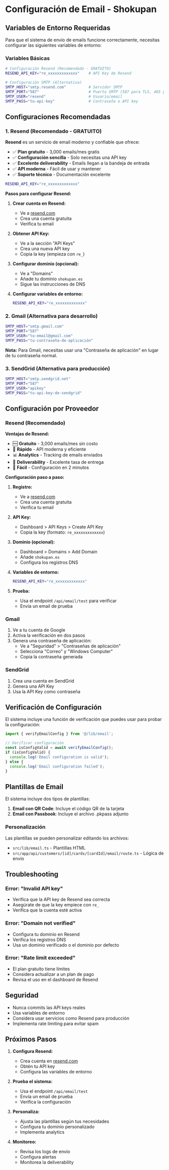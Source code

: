 # Configuración de Email - Shokupan

## Variables de Entorno Requeridas

Para que el sistema de envío de emails funcione correctamente, necesitas configurar las siguientes variables de entorno:

### Variables Básicas

```bash
# Configuración Resend (Recomendado - GRATUITO)
RESEND_API_KEY="re_xxxxxxxxxxxxx"    # API Key de Resend

# Configuración SMTP (Alternativa)
SMTP_HOST="smtp.resend.com"          # Servidor SMTP
SMTP_PORT="587"                      # Puerto SMTP (587 para TLS, 465 para SSL)
SMTP_USER="resend"                   # Usuario/email
SMTP_PASS="tu-api-key"               # Contraseña o API key
```

## Configuraciones Recomendadas

### 1. Resend (Recomendado - GRATUITO)

**Resend** es un servicio de email moderno y confiable que ofrece:
- ✅ **Plan gratuito** - 3,000 emails/mes gratis
- ✅ **Configuración sencilla** - Solo necesitas una API key
- ✅ **Excelente deliverability** - Emails llegan a la bandeja de entrada
- ✅ **API moderna** - Fácil de usar y mantener
- ✅ **Soporte técnico** - Documentación excelente

```bash
RESEND_API_KEY="re_xxxxxxxxxxxxx"
```

**Pasos para configurar Resend:**

1. **Crear cuenta en Resend:**
   - Ve a [resend.com](https://resend.com)
   - Crea una cuenta gratuita
   - Verifica tu email

2. **Obtener API Key:**
   - Ve a la sección "API Keys"
   - Crea una nueva API key
   - Copia la key (empieza con `re_`)

3. **Configurar dominio (opcional):**
   - Ve a "Domains"
   - Añade tu dominio `shokupan.es`
   - Sigue las instrucciones de DNS

4. **Configurar variables de entorno:**
   ```bash
   RESEND_API_KEY="re_xxxxxxxxxxxxx"
   ```

### 2. Gmail (Alternativa para desarrollo)

```bash
SMTP_HOST="smtp.gmail.com"
SMTP_PORT="587"
SMTP_USER="tu-email@gmail.com"
SMTP_PASS="tu-contraseña-de-aplicación"
```

**Nota:** Para Gmail, necesitas usar una "Contraseña de aplicación" en lugar de tu contraseña normal.

### 3. SendGrid (Alternativa para producción)

```bash
SMTP_HOST="smtp.sendgrid.net"
SMTP_PORT="587"
SMTP_USER="apikey"
SMTP_PASS="tu-api-key-de-sendgrid"
```

## Configuración por Proveedor

### Resend (Recomendado)

**Ventajas de Resend:**
- 🆓 **Gratuito** - 3,000 emails/mes sin costo
- 🚀 **Rápido** - API moderna y eficiente
- 📊 **Analytics** - Tracking de emails enviados
- 🎯 **Deliverability** - Excelente tasa de entrega
- 🔧 **Fácil** - Configuración en 2 minutos

**Configuración paso a paso:**

1. **Registro:**
   - Ve a [resend.com](https://resend.com)
   - Crea una cuenta gratuita
   - Verifica tu email

2. **API Key:**
   - Dashboard > API Keys > Create API Key
   - Copia la key (formato: `re_xxxxxxxxxxxxx`)

3. **Dominio (opcional):**
   - Dashboard > Domains > Add Domain
   - Añade `shokupan.es`
   - Configura los registros DNS

4. **Variables de entorno:**
   ```bash
   RESEND_API_KEY="re_xxxxxxxxxxxxx"
   ```

5. **Prueba:**
   - Usa el endpoint `/api/email/test` para verificar
   - Envía un email de prueba

### Gmail

1. Ve a tu cuenta de Google
2. Activa la verificación en dos pasos
3. Genera una contraseña de aplicación:
   - Ve a "Seguridad" > "Contraseñas de aplicación"
   - Selecciona "Correo" y "Windows Computer"
   - Copia la contraseña generada

### SendGrid

1. Crea una cuenta en SendGrid
2. Genera una API Key
3. Usa la API Key como contraseña

## Verificación de Configuración

El sistema incluye una función de verificación que puedes usar para probar la configuración:

```typescript
import { verifyEmailConfig } from '@/lib/email';

// Verificar configuración
const isConfigValid = await verifyEmailConfig();
if (isConfigValid) {
  console.log('Email configuration is valid');
} else {
  console.log('Email configuration failed');
}
```

## Plantillas de Email

El sistema incluye dos tipos de plantillas:

1. **Email con QR Code**: Incluye el código QR de la tarjeta
2. **Email con Passbook**: Incluye el archivo .pkpass adjunto

### Personalización

Las plantillas se pueden personalizar editando los archivos:
- `src/lib/email.ts` - Plantillas HTML
- `src/app/api/customers/[id]/cards/[cardId]/email/route.ts` - Lógica de envío

## Troubleshooting

### Error: "Invalid API key"

- Verifica que la API key de Resend sea correcta
- Asegúrate de que la key empiece con `re_`
- Verifica que la cuenta esté activa

### Error: "Domain not verified"

- Configura tu dominio en Resend
- Verifica los registros DNS
- Usa un dominio verificado o el dominio por defecto

### Error: "Rate limit exceeded"

- El plan gratuito tiene límites
- Considera actualizar a un plan de pago
- Revisa el uso en el dashboard de Resend

## Seguridad

- Nunca commits las API keys reales
- Usa variables de entorno
- Considera usar servicios como Resend para producción
- Implementa rate limiting para evitar spam

## Próximos Pasos

1. **Configura Resend:**
   - Crea cuenta en [resend.com](https://resend.com)
   - Obtén tu API key
   - Configura las variables de entorno

2. **Prueba el sistema:**
   - Usa el endpoint `/api/email/test`
   - Envía un email de prueba
   - Verifica la configuración

3. **Personaliza:**
   - Ajusta las plantillas según tus necesidades
   - Configura tu dominio personalizado
   - Implementa analytics

4. **Monitoreo:**
   - Revisa los logs de envío
   - Configura alertas
   - Monitorea la deliverability 